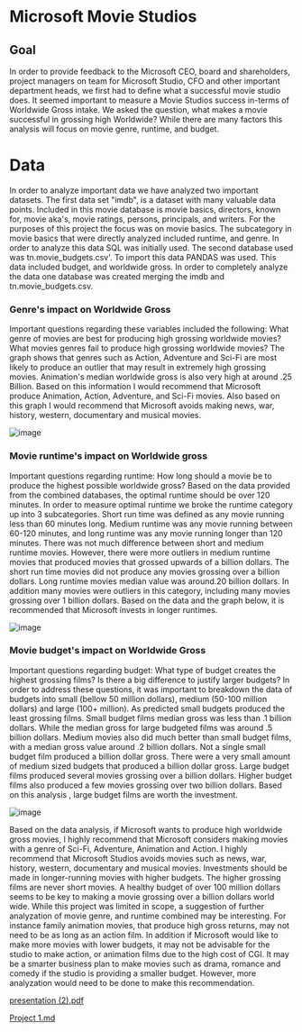 # Microsoft Movie Studios
 
## Goal

In order to provide feedback to the Microsoft CEO, board and shareholders, project managers on team for Microsoft Studio, CFO and other important department heads, we first had to define what a successful movie studio does. It seemed important to measure a Movie Studios success in-terms of Worldwide Gross intake. We asked the question, what makes a movie successful in grossing high Worldwide? While there are many factors this analysis will focus on movie genre, runtime, and budget.

# Data 
In order to analyze important data we have analyzed two important datasets. The first data set "imdb", is a dataset with many valuable data points. Included in this movie database is movie basics, directors, known for, movie aka's, movie ratings, persons, principals, and writers. For the purposes of this project the focus was on movie basics. The subcategory in movie basics that were directly analyzed included runtime, and genre. In order to analyze this data SQL was initially used. The second database used was tn.movie_budgets.csv'. To import this data PANDAS was used. This data included budget, and worldwide gross. In order to completely analyze the data one database was created merging the imdb and tn.movie_budgets.csv.

### Genre's impact on Worldwide Gross

Important questions regarding these variables included the following: What genre of movies are best for producing high grossing worldwide movies? What movies genres fail to produce high grossing worldwide movies? The graph shows that genres such as Action, Adventure and Sci-Fi are most likely to produce an outlier that may result in extremely high grossing movies. Animation's median worldwide gross is also very high at around .25 Billion. Based on this information I would recommend that Microsoft produce Animation, Action, Adventure, and Sci-Fi movies. Also based on this graph I would recommend that Microsoft avoids making news, war, history, western, documentary and musical movies.

![image](https://github.com/jguzzo522/presentation/assets/75549456/8ac5671c-8f2d-4fc9-9a93-a75b649049f5)

### Movie runtime's impact on Worldwide gross

Important questions regarding runtime: How long should a movie be to produce the highest possible worldwide gross?
Based on the data provided from the combined databases, the optimal runtime should be over 120 minutes. In order to measure optimal runtime we broke the runtime category up into 3 subcategories. Short run time was defined as any movie running less than 60 minutes long. Medium runtime was any movie running between 60-120 minutes, and long runtime was any movie running longer than 120 minutes. There was not much difference between short and medium runtime movies. However, there were more outliers in medium runtime movies that produced movies that grossed upwards of a billion dollars. The short run time movies did not produce any movies grossing over a billion dollars. Long runtime movies median value was around.20 billion dollars. In addition many movies were outliers in this category, including many movies grossing over 1 billion dollars. Based on the data and the graph below, it is recommended that Microsoft invests in longer runtimes.

![image](https://github.com/jguzzo522/presentation/assets/75549456/3d1a77f8-0f31-4e8a-97e7-eac2cbdb8e2c)

### Movie budget's impact on Worldwide Gross

Important questions regarding budget: What type of budget creates the highest grossing films? Is there a big difference to justify larger budgets?
In order to address these questions, it was important to breakdown the data of budgets into small (bellow 50 million dollars), medium (50-100 million dollars) and large (100+ million). As predicted small budgets produced the least grossing films. Small budget films median gross was less than .1 billion dollars. While the median gross for large budgeted films was around .5 billion dollars. Medium movies also did much better than small budget films, with a median gross value around .2 billion dollars. Not a single small budget film produced a billion dollar gross. There were a very small amount of medium sized budgets that produced a billion dollar gross. Large budget films produced several movies grossing over a billion dollars. Higher budget films also produced a few movies grossing over two billion dollars. Based on this analysis , large budget films are worth the investment.

![image](https://github.com/jguzzo522/presentation/assets/75549456/3f759f67-296b-466f-adf0-c70cb80e94d8)

Based on the data analysis, if Microsoft wants to produce high worldwide gross movies, I highly recommend that Microsoft considers making movies with a genre of Sci-Fi, Adventure, Animation and Action. I highly recommend that Microsoft Studios avoids movies such as news, war, history, western, documentary and musical movies. Investments should be made in longer-running movies with higher budgets. The higher grossing films are never short movies. A healthy budget of over 100 million dollars seems to be key to making a movie grossing over a billion dollars world wide. While this project was limited in scope, a suggestion of further analyzation of movie genre, and runtime combined may be interesting. For instance family animation movies, that produce high gross returns, may not need to be as long as an action film. In addition if Microsoft would like to make more movies with lower budgets, it may not be advisable for the studio to make action, or animation films due to the high cost of CGI. It may be a smarter business plan to make movies such as drama, romance and comedy if the studio is providing a smaller budget. However, more analyzation would need to be done to make this recommendation.


[presentation (2).pdf](https://github.com/jguzzo522/project1/files/11659579/presentation.2.pdf)


[Project 1.md](https://github.com/jguzzo522/project1/files/11659583/Project.1.md)
